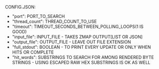 CONFIG.JSON:
- "port": PORT_TO_SEARCH
- "thread_count": THREAD_COUNT_TO_USE
- "timeout": TIMEOUT_SECONDS_BETWEEN_POLLING_LOOPS(1 IS GOOD)
- "input_file": INPUT_FILE - TAKES ZMAP OUTPUT[LIST OR JSON]
- "output_file": OUTPUT_FILE - LEAVE OUT FILE EXTENSION 
- "full_stdout": BOOLEAN - TO PRINT EVERY UPDATE OR ONLY WHEN HITS OR COMPLETE
- "hit_words": SUBSTRINGS TO SEARCH FOR AMONG RENDERED BYTE STRINGS - USING ESCAPED RAW HEX SUBSTRINGS IS OK AS WELL
